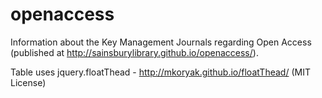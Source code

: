 # openaccess
Information about the Key Management Journals regarding Open Access (published at http://sainsburylibrary.github.io/openaccess/).

Table uses jquery.floatThead - http://mkoryak.github.io/floatThead/ (MIT License)
